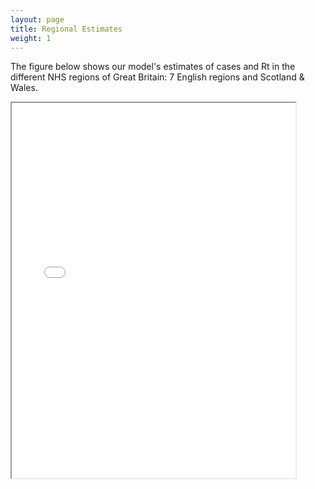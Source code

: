 ```yaml
---
layout: page
title: Regional Estimates
weight: 1
---
```


The figure below shows our model's estimates of cases and Rt in the different NHS regions of Great Britain: 7 English regions and Scotland & Wales.


<html>
  <!-- <head>
    <title>Title of the document</title>
  </head> -->
  <body>
    <iframe src="assets/data/default/regional_plot.pdf#toolbar=0" width="90%" height="600px">
    </iframe>
  </body>
</html>